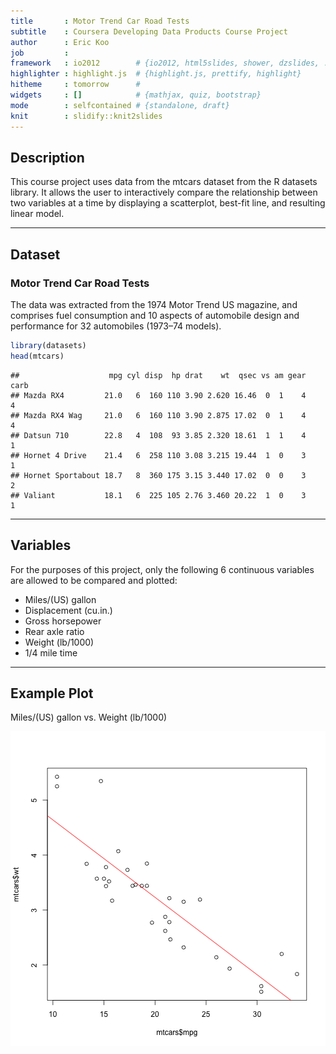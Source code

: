 ```yaml
---
title       : Motor Trend Car Road Tests
subtitle    : Coursera Developing Data Products Course Project
author      : Eric Koo
job         : 
framework   : io2012        # {io2012, html5slides, shower, dzslides, ...}
highlighter : highlight.js  # {highlight.js, prettify, highlight}
hitheme     : tomorrow      # 
widgets     : []            # {mathjax, quiz, bootstrap}
mode        : selfcontained # {standalone, draft}
knit        : slidify::knit2slides
---
```


## Description

This course project uses data from the mtcars dataset from the R datasets library. It allows the user to interactively compare the relationship between two variables at a time by displaying a scatterplot, best-fit line, and resulting linear model.

---

## Dataset

### Motor Trend Car Road Tests

The data was extracted from the 1974 Motor Trend US magazine, and comprises fuel consumption and 10 aspects of automobile design and performance for 32 automobiles (1973–74 models).


```r
library(datasets)
head(mtcars)
```

```
##                    mpg cyl disp  hp drat    wt  qsec vs am gear carb
## Mazda RX4         21.0   6  160 110 3.90 2.620 16.46  0  1    4    4
## Mazda RX4 Wag     21.0   6  160 110 3.90 2.875 17.02  0  1    4    4
## Datsun 710        22.8   4  108  93 3.85 2.320 18.61  1  1    4    1
## Hornet 4 Drive    21.4   6  258 110 3.08 3.215 19.44  1  0    3    1
## Hornet Sportabout 18.7   8  360 175 3.15 3.440 17.02  0  0    3    2
## Valiant           18.1   6  225 105 2.76 3.460 20.22  1  0    3    1
```

---

## Variables

For the purposes of this project, only the following 6 continuous variables are allowed to be compared and plotted:

- Miles/(US) gallon
- Displacement (cu.in.)
- Gross horsepower
- Rear axle ratio
- Weight (lb/1000)
- 1/4 mile time

---

## Example Plot

Miles/(US) gallon vs. Weight (lb/1000) 

![plot of chunk unnamed-chunk-2](assets/fig/unnamed-chunk-2-1.png) 

